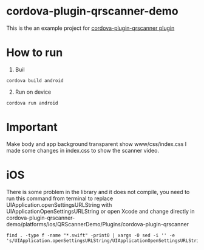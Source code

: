# cordova-plugin-qrscanner-demo
This is the an example project for [cordova-plugin-qrscanner plugin](https://github.com/bitpay/cordova-plugin-qrscanner)

# How to run
1. Buil
```
cordova build android
```

2. Run on device
```
cordova run android
```

# Important
Make body and app background transparent show www/css/index.css
I made some changes in index.css to show the scanner video.

# iOS
There is some problem in the library and it does not compile, you need to run this command from terminal to replace
UIApplication.openSettingsURLString with UIApplicationOpenSettingsURLString 
or open Xcode and change directly in cordova-plugin-qrscanner-demo/platforms/ios/QRScannerDemo/Plugins/cordova-plugin-qrscanner
```
find . -type f -name "*.swift" -print0 | xargs -0 sed -i '' -e 's/UIApplication.openSettingsURLString/UIApplicationOpenSettingsURLString/g
```